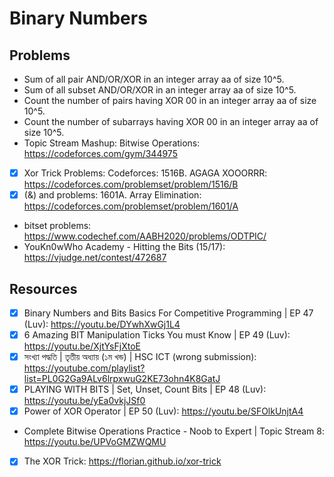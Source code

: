 # Binary Numbers

## Problems

- Sum of all pair AND/OR/XOR in an integer array aa of size 10^5.
- Sum of all subset AND/OR/XOR in an integer array aa of size 10^5.
- Count the number of pairs having XOR 00 in an integer array aa of size 10^5.
- Count the number of subarrays having XOR 00 in an integer array aa of size 10^5.
- Topic Stream Mashup: Bitwise Operations: https://codeforces.com/gym/344975
- [x] Xor Trick Problems: Codeforces: 1516B. AGAGA XOOORRR: https://codeforces.com/problemset/problem/1516/B
- [x] (&) and problems: 1601A. Array Elimination: https://codeforces.com/problemset/problem/1601/A
- bitset problems: https://www.codechef.com/AABH2020/problems/ODTPIC/
- YouKn0wWho Academy - Hitting the Bits (15/17): https://vjudge.net/contest/472687

## Resources

- [x] Binary Numbers and Bits Basics For Competitive Programming | EP 47 (Luv): https://youtu.be/DYwhXwGj1L4
- [x] 6 Amazing BIT Manipulation Ticks You must Know | EP 49 (Luv): https://youtu.be/XjtYsFjXtoE
- [x] সংখ্যা পদ্ধতি | তৃতীয় অধ্যায় (১ম খন্ড) | HSC ICT (wrong submission): https://youtube.com/playlist?list=PL0G2Ga9ALv6lrpxwuG2KE73ohn4K8GatJ
- [x] PLAYING WITH BITS | Set, Unset, Count Bits | EP 48 (Luv): https://youtu.be/yEa0vkjJSf0
- [x] Power of XOR Operator | EP 50 (Luv): https://youtu.be/SFOlkUnjtA4
- Complete Bitwise Operations Practice - Noob to Expert | Topic Stream 8: https://youtu.be/UPVoGMZWQMU
- [x] The XOR Trick: https://florian.github.io/xor-trick

